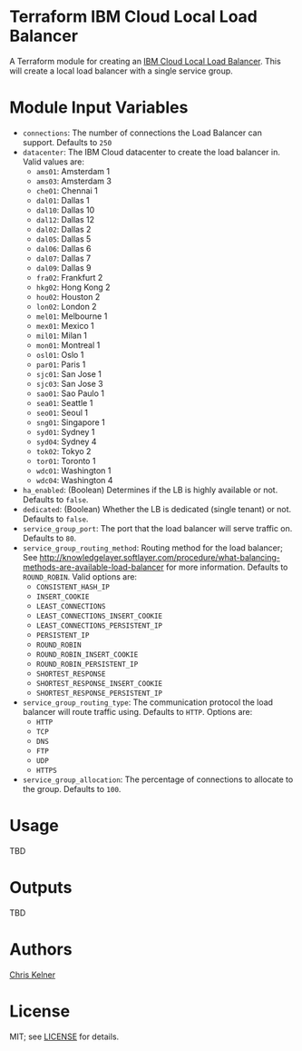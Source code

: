 # Terraform IBM Cloud Local Load Balancer

A Terraform module for creating an [IBM Cloud Local Load Balancer](http://ibmcloudterraformdocs.chriskelner.com/docs/providers/ibmcloud/r/infra_lb_local.html). This will create a local load balancer with a single service group.

# Module Input Variables

- `connections`: The number of connections the Load Balancer can support. Defaults to `250`
- `datacenter`: The IBM Cloud datacenter to create the load balancer in. Valid values are:
  - `ams01`: Amsterdam 1
  - `ams03`: Amsterdam 3
  - `che01`: Chennai 1
  - `dal01`: Dallas 1
  - `dal10`: Dallas 10
  - `dal12`: Dallas 12
  - `dal02`: Dallas 2
  - `dal05`: Dallas 5
  - `dal06`: Dallas 6
  - `dal07`: Dallas 7
  - `dal09`: Dallas 9
  - `fra02`: Frankfurt 2
  - `hkg02`: Hong Kong 2
  - `hou02`: Houston 2
  - `lon02`: London 2
  - `mel01`: Melbourne 1
  - `mex01`: Mexico 1
  - `mil01`: Milan 1
  - `mon01`: Montreal 1
  - `osl01`: Oslo 1
  - `par01`: Paris 1
  - `sjc01`: San Jose 1
  - `sjc03`: San Jose 3
  - `sao01`: Sao Paulo 1
  - `sea01`: Seattle 1
  - `seo01`: Seoul 1
  - `sng01`: Singapore 1
  - `syd01`: Sydney 1
  - `syd04`: Sydney 4
  - `tok02`: Tokyo 2
  - `tor01`: Toronto 1
  - `wdc01`: Washington 1
  - `wdc04`: Washington 4
- `ha_enabled`: (Boolean) Determines if the LB is highly available or not. Defaults to `false`.
- `dedicated`: (Boolean) Whether the LB is dedicated (single tenant) or not. Defaults to `false`.
- `service_group_port`: The port that the load balancer will serve traffic on. Defaults to `80`.
- `service_group_routing_method`: Routing method for the load balancer; See http://knowledgelayer.softlayer.com/procedure/what-balancing-methods-are-available-load-balancer for more information. Defaults to `ROUND_ROBIN`. Valid options are:
  - `CONSISTENT_HASH_IP`
  - `INSERT_COOKIE`
  - `LEAST_CONNECTIONS`
  - `LEAST_CONNECTIONS_INSERT_COOKIE`
  - `LEAST_CONNECTIONS_PERSISTENT_IP`
  - `PERSISTENT_IP`
  - `ROUND_ROBIN`
  - `ROUND_ROBIN_INSERT_COOKIE`
  - `ROUND_ROBIN_PERSISTENT_IP`
  - `SHORTEST_RESPONSE`
  - `SHORTEST_RESPONSE_INSERT_COOKIE`
  - `SHORTEST_RESPONSE_PERSISTENT_IP`
- `service_group_routing_type`: The communication protocol the load balancer will route traffic using. Defaults to `HTTP`. Options are:
  - `HTTP`
  - `TCP`
  - `DNS`
  - `FTP`
  - `UDP`
  - `HTTPS`
- `service_group_allocation`: The percentage of connections to allocate to the group. Defaults to `100`.

# Usage

TBD

# Outputs

TBD

# Authors

[Chris Kelner](http://github.com/ckelner)

# License

MIT; see [LICENSE](LICENSE) for details.
